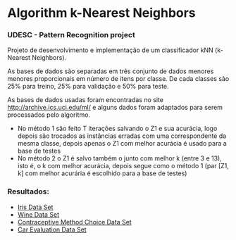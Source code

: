 # Algorithm k-Nearest Neighbors
### UDESC - Pattern Recognition project

Projeto de desenvolvimento e implementação de um classificador kNN (k-Nearest Neighbors).

As bases de dados são separadas em três conjunto de dados menores menores proporcionais em número de itens por classe.
De cada classes são 25% para treino, 25% para validação e 50% para teste.

As bases de dados usadas foram encontradas no site http://archive.ics.uci.edu/ml/ e alguns dados foram adaptados para serem processados pelo algoritmo.

- No método 1 são feito T iterações salvando o Z1 e sua acurácia, logo depois são trocados as instâncias erradas com uma correspondente da mesma classe, depois apenas o Z1 com melhor acurácia é usado para a base de testes
- No método 2 o Z1 é salvo também o junto com melhor k (entre 3 e 13), isto é, o k com melhor acurácia, depois segue como o método 1 (par [Z1, k] com melhor acurária é escolhido para a base de testes)

### Resultados:
- [Iris Data Set](/k-nearest-neighbors/result/iris.md)
- [Wine Data Set](/k-nearest-neighbors/result/wine.md)
- [Contraceptive Method Choice Data Set](/k-nearest-neighbors/result/cmc.md)
- [Car Evaluation Data Set](/k-nearest-neighbors/result/car-evaluation.md)
